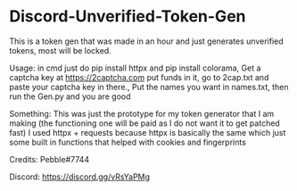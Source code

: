 # Discord-Unverified-Token-Gen
This is a token gen that was made in an hour and just generates unverified tokens, most will be locked.

Usage:
in cmd just do pip install httpx and pip install colorama,
Get a captcha key at https://2captcha.com put funds in it, go to 2cap.txt and paste your captcha key in there.,
Put the names you want in names.txt,
then run the Gen.py and you are good

Something:
This was just the prototype for my token generator that I am making (the functioning one will be paid as I do not want it to get patched fast)
I used httpx + requests because httpx is basically the same which just some built in functions that helped with cookies and fingerprints

Credits:
Pebble#7744

Discord:
https://discord.gg/vRsYaPMg
